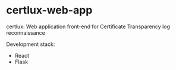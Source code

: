 # certlux-web-app
certlux: Web application front-end for Certificate Transparency log reconnaissance

Development stack:
* React
* Flask
